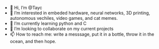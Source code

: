 - 👋 Hi, I’m @Tayc
- 👀 I’m interested in embeded hardware, neural networks, 3D printing, autonomous vechiles, video games, and cat memes. 
- 🌱 I’m currently learning python and C
- 💞️ I’m looking to collaborate on my current projects
- 📫 How to reach me: write a messsage, put it in a bottle, throw it in the ocean, and then hope.

<!---
Tayc/Tayc is a ✨ special ✨ repository because its `README.md` (this file) appears on your GitHub profile.
You can click the Preview link to take a look at your changes.
--->

